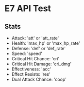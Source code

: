 # E7 API Test

## Stats
- Attack: 'att' or 'att_rate'
- Health: 'max_hp' or 'max_hp_rate'
- Defense: 'def' or 'def_rate'
- Speed: 'speed'
- Critical Hit Chance: 'cri'
- Critical Hit Damage: 'cri_dmg'
- Effectiveness: 'acc'
- Effect Resists: 'res'
- Dual Attack Chance: 'coop'